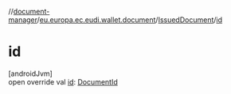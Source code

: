 //[document-manager](../../../index.md)/[eu.europa.ec.eudi.wallet.document](../index.md)/[IssuedDocument](index.md)/[id](id.md)

# id

[androidJvm]\
open override val [id](id.md): [DocumentId](../index.md#659369697%2FClasslikes%2F1351694608)
